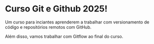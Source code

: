 # Curso Git e Github 2025!

Um curso para inciantes aprenderem a trabalhar com versionamento de código e
repositórios remotos com GitHub.

Além disso, vamos trabalhar com Gitflow ao final do curso.
